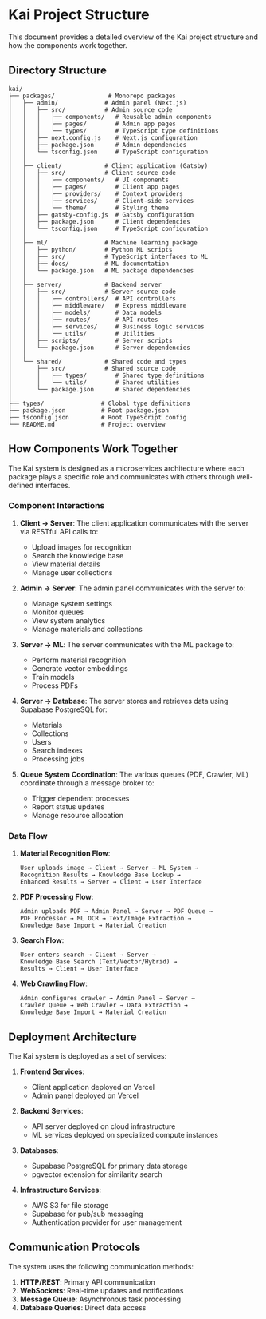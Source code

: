 # Kai Project Structure

This document provides a detailed overview of the Kai project structure and how the components work together.

## Directory Structure

```
kai/
├── packages/               # Monorepo packages
│   ├── admin/             # Admin panel (Next.js)
│   │   ├── src/           # Admin source code
│   │   │   ├── components/   # Reusable admin components
│   │   │   ├── pages/        # Admin app pages
│   │   │   └── types/        # TypeScript type definitions
│   │   ├── next.config.js    # Next.js configuration
│   │   ├── package.json      # Admin dependencies
│   │   └── tsconfig.json     # TypeScript configuration
│   │
│   ├── client/            # Client application (Gatsby)
│   │   ├── src/           # Client source code
│   │   │   ├── components/   # UI components
│   │   │   ├── pages/        # Client app pages
│   │   │   ├── providers/    # Context providers
│   │   │   ├── services/     # Client-side services
│   │   │   └── theme/        # Styling theme
│   │   ├── gatsby-config.js  # Gatsby configuration
│   │   ├── package.json      # Client dependencies
│   │   └── tsconfig.json     # TypeScript configuration
│   │
│   ├── ml/                # Machine learning package
│   │   ├── python/        # Python ML scripts
│   │   ├── src/           # TypeScript interfaces to ML
│   │   ├── docs/          # ML documentation
│   │   └── package.json   # ML package dependencies
│   │
│   ├── server/            # Backend server
│   │   ├── src/           # Server source code
│   │   │   ├── controllers/  # API controllers
│   │   │   ├── middleware/   # Express middleware
│   │   │   ├── models/       # Data models
│   │   │   ├── routes/       # API routes
│   │   │   ├── services/     # Business logic services
│   │   │   └── utils/        # Utilities
│   │   ├── scripts/          # Server scripts
│   │   └── package.json      # Server dependencies
│   │
│   └── shared/            # Shared code and types
│       ├── src/           # Shared source code
│       │   ├── types/        # Shared type definitions
│       │   └── utils/        # Shared utilities
│       └── package.json      # Shared dependencies
│
├── types/                # Global type definitions
├── package.json          # Root package.json
├── tsconfig.json         # Root TypeScript config
└── README.md             # Project overview
```

## How Components Work Together

The Kai system is designed as a microservices architecture where each package plays a specific role and communicates with others through well-defined interfaces.

### Component Interactions

1. **Client → Server**: The client application communicates with the server via RESTful API calls to:
   - Upload images for recognition
   - Search the knowledge base
   - View material details
   - Manage user collections

2. **Admin → Server**: The admin panel communicates with the server to:
   - Manage system settings
   - Monitor queues
   - View system analytics
   - Manage materials and collections

3. **Server → ML**: The server communicates with the ML package to:
   - Perform material recognition
   - Generate vector embeddings
   - Train models
   - Process PDFs

4. **Server → Database**: The server stores and retrieves data using Supabase PostgreSQL for:
   - Materials
   - Collections
   - Users
   - Search indexes
   - Processing jobs

5. **Queue System Coordination**: The various queues (PDF, Crawler, ML) coordinate through a message broker to:
   - Trigger dependent processes
   - Report status updates
   - Manage resource allocation

### Data Flow

1. **Material Recognition Flow**:
   ```
   User uploads image → Client → Server → ML System → 
   Recognition Results → Knowledge Base Lookup → 
   Enhanced Results → Server → Client → User Interface
   ```

2. **PDF Processing Flow**:
   ```
   Admin uploads PDF → Admin Panel → Server → PDF Queue → 
   PDF Processor → ML OCR → Text/Image Extraction → 
   Knowledge Base Import → Material Creation
   ```

3. **Search Flow**:
   ```
   User enters search → Client → Server → 
   Knowledge Base Search (Text/Vector/Hybrid) → 
   Results → Client → User Interface
   ```

4. **Web Crawling Flow**:
   ```
   Admin configures crawler → Admin Panel → Server → 
   Crawler Queue → Web Crawler → Data Extraction → 
   Knowledge Base Import → Material Creation
   ```

## Deployment Architecture

The Kai system is deployed as a set of services:

1. **Frontend Services**:
   - Client application deployed on Vercel
   - Admin panel deployed on Vercel

2. **Backend Services**:
   - API server deployed on cloud infrastructure
   - ML services deployed on specialized compute instances

3. **Databases**:
   - Supabase PostgreSQL for primary data storage
   - pgvector extension for similarity search

4. **Infrastructure Services**:
   - AWS S3 for file storage
   - Supabase for pub/sub messaging
   - Authentication provider for user management

## Communication Protocols

The system uses the following communication methods:

1. **HTTP/REST**: Primary API communication
2. **WebSockets**: Real-time updates and notifications
3. **Message Queue**: Asynchronous task processing
4. **Database Queries**: Direct data access